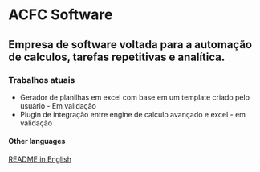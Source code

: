 # ACFC Software
## Empresa de software voltada para a automação de calculos, tarefas repetitivas e analítica.

### Trabalhos atuais
- Gerador de planilhas em excel com base em um template criado pelo usuário - Em validação
- Plugin de integração entre engine de calculo avançado e excel - em validação


#### Other languages
[README in English](README.md)
